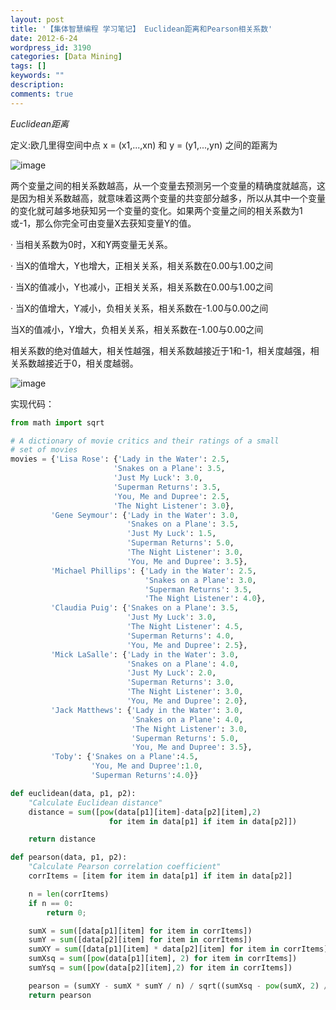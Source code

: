 ```yaml
---
layout: post
title: '【集体智慧编程 学习笔记】 Euclidean距离和Pearson相关系数'
date: 2012-6-24
wordpress_id: 3190
categories: [Data Mining]
tags: []
keywords: ""
description: 
comments: true
---
```

*Euclidean距离*

定义:欧几里得空间中点 x = (x1,...,xn) 和 y = (y1,...,yn) 之间的距离为

![image](/images/uploads/2012/06/clip_image001_thumb2-300x33.png)

两个变量之间的相关系数越高，从一个变量去预测另一个变量的精确度就越高，这是因为相关系数越高，就意味着这两个变量的共变部分越多，所以从其中一个变量的变化就可越多地获知另一个变量的变化。如果两个变量之间的相关系数为1或-1，那么你完全可由变量X去获知变量Y的值。

· 当相关系数为0时，X和Y两变量无关系。

· 当X的值增大，Y也增大，正相关关系，相关系数在0.00与1.00之间

· 当X的值减小，Y也减小，正相关关系，相关系数在0.00与1.00之间

· 当X的值增大，Y减小，负相关关系，相关系数在-1.00与0.00之间

当X的值减小，Y增大，负相关关系，相关系数在-1.00与0.00之间

相关系数的绝对值越大，相关性越强，相关系数越接近于1和-1，相关度越强，相关系数越接近于0，相关度越弱。

![image](/images/uploads/2012/06/96202_2375725_1.gif)

实现代码：

``` python
from math import sqrt

# A dictionary of movie critics and their ratings of a small
# set of movies
movies = {'Lisa Rose': {'Lady in the Water': 2.5, 
                       'Snakes on a Plane': 3.5,
                       'Just My Luck': 3.0, 
                       'Superman Returns': 3.5, 
                       'You, Me and Dupree': 2.5, 
                       'The Night Listener': 3.0},
         'Gene Seymour': {'Lady in the Water': 3.0, 
                          'Snakes on a Plane': 3.5, 
                          'Just My Luck': 1.5, 
                          'Superman Returns': 5.0, 
                          'The Night Listener': 3.0, 
                          'You, Me and Dupree': 3.5}, 
         'Michael Phillips': {'Lady in the Water': 2.5, 
                              'Snakes on a Plane': 3.0,
                              'Superman Returns': 3.5, 
                              'The Night Listener': 4.0},
         'Claudia Puig': {'Snakes on a Plane': 3.5, 
                          'Just My Luck': 3.0,
                          'The Night Listener': 4.5,
                          'Superman Returns': 4.0, 
                          'You, Me and Dupree': 2.5},
         'Mick LaSalle': {'Lady in the Water': 3.0, 
                          'Snakes on a Plane': 4.0, 
                          'Just My Luck': 2.0, 
                          'Superman Returns': 3.0, 
                          'The Night Listener': 3.0,
                          'You, Me and Dupree': 2.0}, 
         'Jack Matthews': {'Lady in the Water': 3.0, 
                           'Snakes on a Plane': 4.0,
                           'The Night Listener': 3.0, 
                           'Superman Returns': 5.0, 
                           'You, Me and Dupree': 3.5},
         'Toby': {'Snakes on a Plane':4.5,
                  'You, Me and Dupree':1.0,
                  'Superman Returns':4.0}}

def euclidean(data, p1, p2):
    "Calculate Euclidean distance"
    distance = sum([pow(data[p1][item]-data[p2][item],2) 
                      for item in data[p1] if item in data[p2]])

    return distance

def pearson(data, p1, p2):
    "Calculate Pearson correlation coefficient"    
    corrItems = [item for item in data[p1] if item in data[p2]]

    n = len(corrItems)
    if n == 0: 
        return 0;

    sumX = sum([data[p1][item] for item in corrItems])
    sumY = sum([data[p2][item] for item in corrItems])
    sumXY = sum([data[p1][item] * data[p2][item] for item in corrItems])
    sumXsq = sum([pow(data[p1][item], 2) for item in corrItems])
    sumYsq = sum([pow(data[p2][item],2) for item in corrItems])         

    pearson = (sumXY - sumX * sumY / n) / sqrt((sumXsq - pow(sumX, 2) / n) * (sumYsq - pow(sumY, 2) / n))
    return pearson
```

